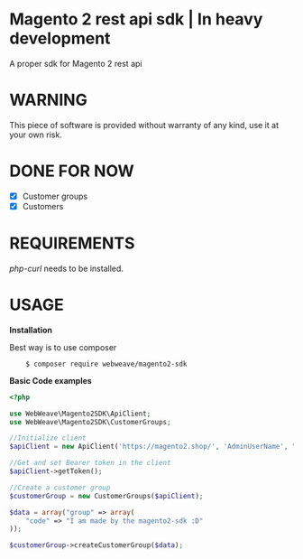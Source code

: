 # Magento 2 rest api sdk | In heavy development

 A proper sdk for Magento 2 rest api

WARNING
===============

This piece of software is provided without warranty of any kind, use it at your own risk.

DONE FOR NOW
===============
- [x] Customer groups
- [x] Customers

REQUIREMENTS
===============

*php-curl* needs to be installed.

USAGE
===============

**Installation**

Best way is to use composer
```
    $ composer require webweave/magento2-sdk
```

**Basic Code examples**

```PHP
<?php

use WebWeave\Magento2SDK\ApiClient;
use WebWeave\Magento2SDK\CustomerGroups;

//Initialize client
$apiClient = new ApiClient('https://magento2.shop/', 'AdminUserName', "AdminPassword");

//Get and set Bearer token in the client
$apiClient->getToken();

//Create a customer group
$customerGroup = new CustomerGroups($apiClient);

$data = array("group" => array(
	"code" => "I am made by the magento2-sdk :D"
));

$customerGroup->createCustomerGroup($data);
```